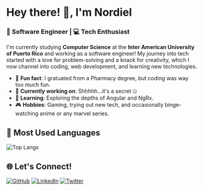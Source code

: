 # Hey there! 👋, I'm Nordiel  
### 🚀 Software Engineer | 💻 Tech Enthusiast  

I'm currently studying **Computer Science** at the **Inter American University of Puerto Rico** and working as a software engineer! My journey into tech started with a love for problem-solving and a knack for creativity, which I now channel into coding, web development, and learning new technologies.

- 🌟 **Fun fact**: I gratuated from a Pharmacy degree, but coding was way too much fun.   
- 🔭 **Currently working on**: Shhhhh...it's a secret 🤐 
- 🌱 **Learning**: Exploring the depths of Angular and NgRx.  
- 🎮 **Hobbies**: Gaming, trying out new tech, and occasionally binge-watching anime or any marvel series.

## 🚀 Most Used Languages  

![Top Langs](https://github-readme-stats.vercel.app/api/top-langs/?username=nordiel&layout=compact&theme=radical)

## 🌐 Let's Connect!  
[![GitHub](https://img.shields.io/badge/GitHub-333?style=for-the-badge&logo=github&logoColor=white)](https://github.com/nordiel)  [![LinkedIn](https://img.shields.io/badge/LinkedIn-0077B5?style=for-the-badge&logo=linkedin&logoColor=white)](https://www.linkedin.com/in/nordielmartinez/)  [![Twitter](https://img.shields.io/badge/Twitter-1DA1F2?style=for-the-badge&logo=twitter&logoColor=white)](https://x.com/nxrdiel)  

